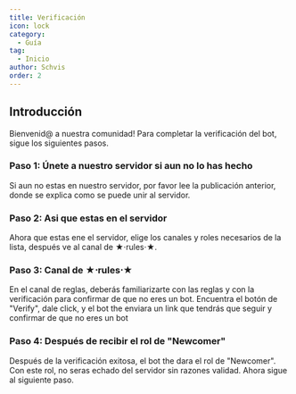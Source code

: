 ```yaml
---
title: Verificación
icon: lock
category:
  - Guía
tag:
  - Inicio
author: Schvis
order: 2
---
```


## Introducción

Bienvenid@ a nuestra comunidad! Para completar la verificación del bot, sigue los siguientes pasos.

### Paso 1: Únete a nuestro servidor si aun no lo has hecho

Si aun no estas en nuestro servidor, por favor lee la publicación anterior, donde se explica como se puede unir al servidor.

### Paso 2: Asi que estas en el servidor

Ahora que estas ene el servidor, elige los canales y roles necesarios de la lista, después ve al canal de ★⋅rules⋅★.

### Paso 3: Canal de ★⋅rules⋅★

En el canal de reglas, deberás familiarizarte con las reglas y con la verificación para confirmar de que no eres un bot. Encuentra el botón de "Verify", dale click, y el bot the enviara un link que tendrás que seguir y confirmar de que no eres un bot

### Paso 4: Después de recibir el rol de "Newcomer"

Después de la verificación exitosa, el bot the dara el rol de "Newcomer". Con este rol, no seras echado del servidor sin razones validad. Ahora sigue al siguiente paso.
